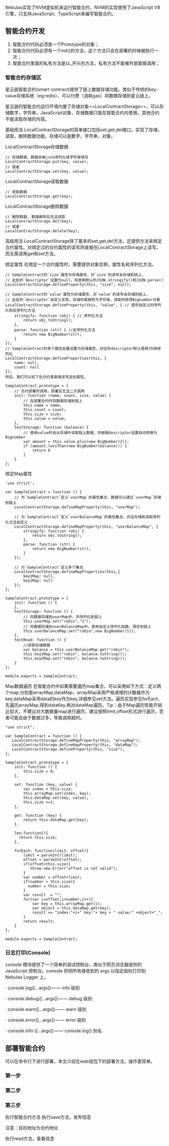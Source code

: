 
Nebulas实现了NVM虚拟机来运行智能合约，NVM的实现使用了JavaScript V8引擎，只支持JavaScript、TypeScript来编写智能合约。
## 智能合约开发
1. 智能合约代码必须是一个Prototype的对象； 
2. 智能合约代码必须有一个init()的方法，这个方法只会在部署的时候被执行一次； 
3. 智能合约里面的私有方法是以_开头的方法，私有方法不能被外部直接调用； 

### 智能合约存储区  
星云链智能合约(smart contract)提供了链上数据存储功能。类似于传统的key-value存储系统（eg:redis），可以付费（消耗gas）将数据存储到星云链上。

星云链的智能合约运行环境内置了存储对象==LocalContractStorage==，可以存储数字，字符串，JavaScript对象，存储数据只能在智能合约内使用，其他合约不能读取存储的内容。

基础用法
LocalContractStorage的简单接口包括set,get,del接口，实现了存储，读取，删除数据功能。存储可以是数字，字符串，对象。

LocalContractStorage存储数据
```
// 存储数据，数据会被json序列化成字符串保存
LocalContractStorage.put(key, value);
// 或者
LocalContractStorage.set(key, value);
```
LocalContractStorage读取数据
```
// 获取数据
LocalContractStorage.get(key);
```
LocalContractStorage删除数据
```
// 删除数据, 数据删除后无法读取
LocalContractStorage.del(key);
// 或者
LocalContractStorage.delete(key);
```
高级用法
LocalContractStorage除了基本的set,get,del方法，还提供方法来绑定合约属性。对绑定过的合约属性的读写将直接在LocalContractStorage上读写，而无需调用get和set方法。

绑定属性
在绑定一个合约属性时，需要提供对象实例，属性名和序列化方法。
```
// SampleContract的`size`属性为存储属性，对`size`的读写会存储到链上，
// 此处的`descriptor`设置为null，将使用默认的JSON.stringify()和JSON.parse()
LocalContractStorage.defineProperty(this, "size", null);

// SampleContract的`value`属性为存储属性，对`value`的读写会存储到链上，
// 此处的`descriptor`自定义实现，存储时直接转为字符串，读取时获得Bignumber对象
LocalContractStorage.defineProperty(this, "value", { // 提供自定义的序列化和反序列化方法
    stringify: function (obj) { // 序列化方法
        return obj.toString();
    },
    parse: function (str) { //反序列化方法
        return new BigNumber(str);
    }
});
// SampleContract的多个属性批量设置为存储属性，对应的descriptor默认使用JSON序列化
LocalContractStorage.defineProperties(this, {
    name: null,
    count: null
});
然后，我们可以如下在合约里直接读写这些属性。

SampleContract.prototype = {
    // 合约部署时调用，部署后无法二次调用
    init: function (name, count, size, value) {
        // 在部署合约时将数据存储到链上
        this.name = name;
        this.count = count;
        this.size = size;
        this.value = value;
    },
    testStorage: function (balance) {
        // 使用value时会从存储中读取链上数据，并根据descriptor设置自动转换为Bignumber
        var amount = this.value.plus(new BigNumber(2));
        if (amount.lessThan(new BigNumber(balance))) {
            return 0
        }
    }
};

```
绑定Map属性
```
'use strict';

var SampleContract = function () {
    // 为`SampleContract`定义`userMap`的属性集合，数据可以通过`userMap`存储到链上
    LocalContractStorage.defineMapProperty(this, "userMap");

    // 为`SampleContract`定义`userBalanceMap`的属性集合，并且存储和读取序列化方法自定义
    LocalContractStorage.defineMapProperty(this, "userBalanceMap", {
        stringify: function (obj) {
            return obj.toString();
        },
        parse: function (str) {
            return new BigNumber(str);
        }
    });

    // 为`SampleContract`定义多个集合
    LocalContractStorage.defineMapProperties(this,{
        key1Map: null,
        key2Map: null
    });
};

SampleContract.prototype = {
    init: function () {
    },
    testStorage: function () {
        // 将数据存储到userMap中，并序列化到链上
        this.userMap.set("robin","1");
        // 将数据存储到userBalanceMap中，使用自定义序列化函数，保存到链上
        this.userBalanceMap.set("robin",new BigNumber(1));
    },
    testRead: function () {
        //读取存储数据
        var balance = this.userBalanceMap.get("robin");
        this.key1Map.set("robin", balance.toString());
        this.key2Map.set("robin", balance.toString());
    }
};

module.exports = SampleContract;
```
Map数据遍历
在智能合约中如果需要遍历map集合，可以采用如下方式：定义两个map,分别是arrayMap,dataMap，arrayMap采用严格递增的计数器作为key,dataMap采用data的key作为key,详细参见set方法。遍历实现参见forEach,先遍历arrayMap,得到dataKey,再对dataMap遍历。Tip：由于Map遍历性能开销比较大，不建议对大数据量map进行遍历，建议按照limit,offset形式进行遍历，否者可能会由于数据过多，导致调用超时。
```
"use strict";

var SampleContract = function () {
   LocalContractStorage.defineMapProperty(this, "arrayMap");
   LocalContractStorage.defineMapProperty(this, "dataMap");
   LocalContractStorage.defineProperty(this, "size");
};

SampleContract.prototype = {
    init: function () {
        this.size = 0;
    },

    set: function (key, value) {
        var index = this.size;
        this.arrayMap.set(index, key);
        this.dataMap.set(key, value);
        this.size +=1;
    },

    get: function (key) {
        return this.dataMap.get(key);
    },

    len:function(){
      return this.size;
    },

    forEach: function(limit, offset){
        limit = parseInt(limit);
        offset = parseInt(offset);
        if(offset>this.size){
           throw new Error("offset is not valid");
        }
        var number = offset+limit;
        if(number > this.size){
          number = this.size;
        }
        var result  = "";
        for(var i=offset;i<number;i++){
            var key = this.arrayMap.get(i);
            var object = this.dataMap.get(key);
            result += "index:"+i+" key:"+ key + " value:" +object+"_";
        }
        return result;
    }
};

module.exports = SampleContract;
```

### 日志打印(Console)

console 模块提供了一个简单的调试控制台，类似于网页浏览器提供的 JavaScript 控制台。console 将把所有接收到的 args 以指定级别打印到 Nebulas Logger 上。

· console.log([…args<any>]) — — info 级别

· console.debug([…args<any>]) — — debug 级别

· console.warn([…args<any>]) — — warn 级别

· console.error([…args<any>]) — — error 级别

· console.info ([…args<any>]) — — console.log() 别名


## 部署智能合约  
可以在命令行下进行部署，本文介绍在web钱包下的部署方法，操作更简单。  

###  第一步  
 
###  第二步  

###  第三步  


执行智能合约方法
执行save方法，发布信息




注意：目的地址为合约地址

执行read方法，查看信息



